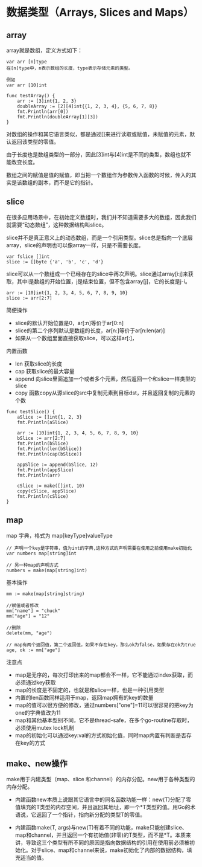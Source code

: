 # 数据类型（Arrays, Slices and Maps）

## array

array就是数组，定义方式如下：

```
var arr [n]type
在[n]type中，n表示数组的长度，type表示存储元素的类型。

例如
var arr [10]int

func testArray() {
	arr := [3]int{1, 2, 3}
	doubleArray := [2][4]int{{1, 2, 3, 4}, {5, 6, 7, 8}}
	fmt.Println(arr[0])
	fmt.Println(doubleArray[1][3])
}
```

对数组的操作和其它语言类似，都是通过[]来进行读取或赋值，未赋值的元素，默认返回该类型的零值。		

由于长度也是数组类型的一部分，因此[3]int与[4]int是不同的类型，数组也就不能改变长度。

数组之间的赋值是值的赋值，即当把一个数组作为参数传入函数的时候，传入的其实是该数组的副本，而不是它的指针。

## slice

在很多应用场景中，在初始定义数组时，我们并不知道需要多大的数组，因此我们就需要“动态数组”，这种数据结构叫slice。

slice并不是真正意义上的动态数组，而是一个引用类型。slice总是指向一个底层array，slice的声明也可以像array一样，只是不需要长度。

```
var fslice []int
slice := []byte {'a', 'b', 'c', 'd'}
```

slice可以从一个数组或一个已经存在的slice中再次声明。slice通过array[i:j]来获取，其中i是数组的开始位置，j是结束位置，但不包含array[j]，它的长度是j-i。

```
arr := [10]int{1, 2, 3, 4, 5, 6, 7, 8, 9, 10}
slice := arr[2:7]
```

简便操作

- slice的默认开始位置是0，ar[:n]等价于ar[0:n]		
- slice的第二个序列默认是数组的长度，ar[n:]等价于ar[n:len(ar)]
- 如果从一个数组里面直接获取slice，可以这样ar[:]，

内置函数

- len 获取slice的长度
- cap 获取slice的最大容量
- append 向slice里面追加一个或者多个元素，然后返回一个和slice一样类型的slice
- copy 函数copy从源slice的src中复制元素到目标dst，并且返回复制的元素的个数

```
func testSlice() {
	aSlice := []int{1, 2, 3}
	fmt.Println(aSlice)

	arr := [10]int{1, 2, 3, 4, 5, 6, 7, 8, 9, 10}
	bSlice := arr[2:7]
	fmt.Println(bSlice)
	fmt.Println(len(bSlice))
	fmt.Println(cap(bSlice))

	appSlice := append(bSlice, 12)
	fmt.Println(appSlice)
	fmt.Println(arr)

	cSlice := make([]int, 10)
	copy(cSlice, appSlice)
	fmt.Println(cSlice)
}
```

## map

map 字典，格式为 map[keyType]valueType

```
// 声明一个key是字符串，值为int的字典,这种方式的声明需要在使用之前使用make初始化
var numbers map[string]int

// 另一种map的声明方式
numbers = make(map[string]int)
```

基本操作

```
mm := make(map[string]string)

//赋值或者修改
mm["name"] = "chuck"
mm["age"] = "12"

//删除
delete(mm, "age")

// map有两个返回值，第二个返回值，如果不存在key，那么ok为false，如果存在ok为true
age, ok := mm["age"]
```

注意点

- map是无序的，每次打印出来的map都会不一样，它不能通过index获取，而必须通过key获取
- map的长度是不固定的，也就是和slice一样，也是一种引用类型
- 内置的len函数同样适用于map，返回map拥有的key的数量
- map的值可以很方便的修改，通过numbers["one"]=11可以很容易的把key为one的字典值改为11
- map和其他基本型别不同，它不是thread-safe，在多个go-routine存取时，必须使用mutex lock机制
- map的初始化可以通过key:val的方式初始化值，同时map内置有判断是否存在key的方式

## make、new操作

make用于内建类型（map、slice 和channel）的内存分配。new用于各种类型的内存分配。

- 内建函数new本质上说跟其它语言中的同名函数功能一样：new(T)分配了零值填充的T类型的内存空间，并且返回其地址，即一个*T类型的值。用Go的术语说，它返回了一个指针，指向新分配的类型T的零值。

- 内建函数make(T, args)与new(T)有着不同的功能，make只能创建slice、map和channel，并且返回一个有初始值(非零)的T类型，而不是*T。本质来讲，导致这三个类型有所不同的原因是指向数据结构的引用在使用前必须被初始化。对于slice、map和channel来说，make初始化了内部的数据结构，填充适当的值。
